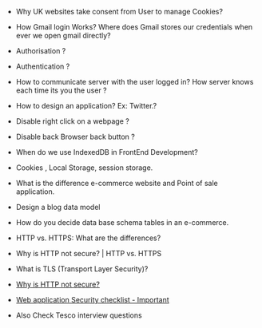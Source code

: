 - Why UK websites take consent from User to manage Cookies?

- How Gmail login Works? Where does Gmail stores our credentials when ever we open gmail directly?

- Authorisation ?

- Authentication ?

- How to communicate server with the user logged in? How server knows each time its you the user ? 

- How to design an application? Ex: Twitter.? 

- Disable right click on a webpage ? 

- Disable back Browser back button ?

- When do we use IndexedDB in FrontEnd Development? 

- Cookies , Local Storage, session storage. 

- What is the difference e-commerce website and Point of sale application.

- Design a blog data model

- How do you decide data base schema tables in an e-commerce. 

- HTTP vs. HTTPS: What are the differences? 
- Why is HTTP not secure? | HTTP vs. HTTPS
- What is TLS (Transport Layer Security)? 
- [Why is HTTP not secure?](https://www.cloudflare.com/learning/ssl/why-is-http-not-secure/)

- [Web application Security checklist - Important](https://www.appsecmonkey.com/blog/web-application-security-checklist) 

- Also Check Tesco interview questions








